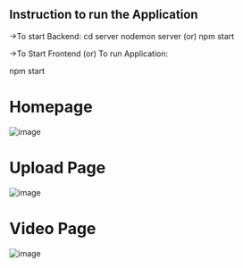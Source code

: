 ## Instruction to run the Application

->To start Backend:
cd server
nodemon server (or) npm start

->To Start Frontend (or) To run Application:

npm start

# Homepage

![image](https://user-images.githubusercontent.com/75611417/193393319-73315de4-48ab-4ff1-900a-d1856ef4533f.png)

# Upload Page

![image](https://user-images.githubusercontent.com/75611417/193393394-4ff5c8d4-ea7d-469f-9d11-405d0fb154e1.png)

# Video Page

![image](https://user-images.githubusercontent.com/75611417/193393424-6ced15cf-574e-4580-bb94-c89c5336f0bb.png)


